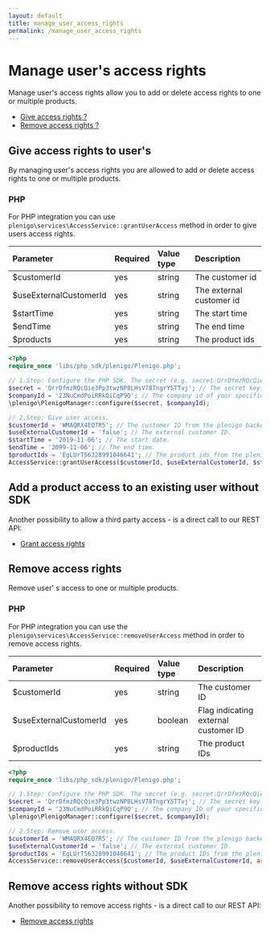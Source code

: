 ```yaml
---
layout: default
title: manage_user_access_rights
permalink: /manage_user_access_rights
---
```

# Manage user's access rights

Manage user's access rights allow you to add or delete access rights to one or multiple products.

* [Give access rights ?](https://api.plenigo.com/#!/user/hasBoughtProduct)
* [Remove access rights ?](https://api.plenigo.com/#!/user/hasBoughtProduct)

## Give  access rights to user's

By managing user's access rights you are allowed to add or delete access rights to one or multiple products.

### PHP

For PHP integration you can use `plenigo\services\AccessService::grantUserAccess` method in order to give users access rights.

|Parameter|Required|Value type|Description|
|:--------|:-------|:---------|:----------|
| $customerId     | yes     | string         | The customer id |
| $useExternalCustomerId     | yes     | string         | The external customer id |
| $startTime     | yes     | string         | The start time |
| $endTime     | yes     | string         | The end time |
| $products     | yes     | string         | The product ids |

```php
<?php
require_once 'libs/php_sdk/plenigo/Plenigo.php';

// 1.Step: Configure the PHP SDK. The secret (e.g. secret:QrrDfmzRQcQie3Pp3twzNP8LHsV78TngrY5TTvj) and the company ID (e.g.:23NuCmdPoiRRkQiCqP9Q).
$secret = 'QrrDfmzRQcQie3Pp3twzNP8LHsV78TngrY5TTvj'; // The secret key of your specific company.
$companyId = '23NuCmdPoiRRkQiCqP9Q'; // The company id of your specific company.
\plenigo\PlenigoManager::configure($secret, $companyId);

// 2.Step: Give user access.
$customerId = 'WMAQRX4EQ7R5'; // The customer ID from the plenigo backend.
$useExternalCustomerId = 'false'; // The external customer ID.
$startTime = '2019-11-06'; // The start date.
$endTime = '2099-11-06'; // The end time.
$productIds = 'EgLUrT56328991046641'; // The product ids from the plenigo backend.
AccessService::grantUserAccess($customerId, $useExternalCustomerId, $startTime, $endTime, array($productIds));
```

## Add a product access to an existing user without SDK

Another possibility to allow a third party access - is a direct call to our REST API:

* [Grant access rights](https://api.plenigo.com/#!/app_management/getCustomerApps)

## Remove access rights 

Remove user' s access to one or multiple products.


### PHP

For PHP integration you can use the `plenigo\services\AccessService::removeUserAccess` method in order to remove access rights.

|Parameter|Required|Value type|Description|
|:--------|:-------|:---------|:----------|
| $customerId     | yes     | string         | The customer ID |
| $useExternalCustomerId     | yes     | boolean         | Flag indicating external customer ID|
| $productIds     | yes     | string         |The product IDs |

```php
<?php
require_once 'libs/php_sdk/plenigo/Plenigo.php';

// 1.Step: Configure the PHP SDK. The secret (e.g. secret:QrrDfmzRQcQie3Pp3twzNP8LHsV78TngrY5TTvj) and the company ID (e.g.:23NuCmdPoiRRkQiCqP9Q).
$secret = 'QrrDfmzRQcQie3Pp3twzNP8LHsV78TngrY5TTvj'; // The secret key of your specific company.
$companyId = '23NuCmdPoiRRkQiCqP9Q'; // The company ID of your specific company.
\plenigo\PlenigoManager::configure($secret, $companyId);

// 2.Step: Remove user access.
$customerId = 'WMAQRX4EQ7R5'; // The customer ID from the plenigo backend.
$useExternalCustomerId = 'false'; // The external customer ID.
$productIds = 'EgLUrT56328991046641'; // The product IDs from the plenigo backend.
AccessService::removeUserAccess($customerId, $useExternalCustomerId, array($productIds));
```

## Remove access rights without SDK

Another possibility to remove access rights - is a direct call to our REST API:

* [Remove access rights ](https://api.plenigo.com/#!/app_management/verifyCustomerAppAccess)